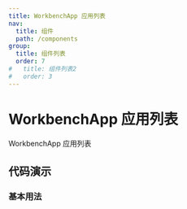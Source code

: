 ```yaml
---
title: WorkbenchApp 应用列表
nav:
  title: 组件
  path: /components
group:
  title: 组件列表
  order: 7
#   title: 组件列表2
#   order: 3
---
```


# WorkbenchApp 应用列表

WorkbenchApp 应用列表

## 代码演示

### 基本用法

<code src="./demo/basic.tsx"></code>

<API src="./index.tsx"></API>